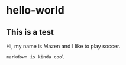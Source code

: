 # hello-world

## This is a test

Hi, my name is Mazen and I like to play soccer.

`markdown is kinda cool`
